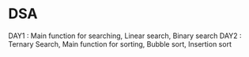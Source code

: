 # DSA
DAY1 : Main function for searching, Linear search, Binary search
DAY2 : Ternary Search, Main function for sorting, Bubble sort, Insertion sort
